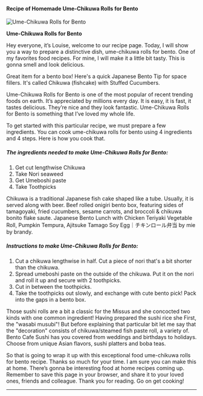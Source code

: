             

#### Recipe of Homemade Ume-Chikuwa Rolls for Bento

![Ume-Chikuwa Rolls for Bento](https://img-global.cpcdn.com/recipes/5933247335759872/751x532cq70/ume-chikuwa-rolls-for-bento-recipe-main-photo.jpg)

**Ume-Chikuwa Rolls for Bento**

Hey everyone, it’s Louise, welcome to our recipe page. Today, I will show you a way to prepare a distinctive dish, ume-chikuwa rolls for bento. One of my favorites food recipes. For mine, I will make it a little bit tasty. This is gonna smell and look delicious.

Great item for a bento box! Here's a quick Japanese Bento Tip for space fillers. It's called Chikuwa (fishcake) with Stuffed Cucumbers.

Ume-Chikuwa Rolls for Bento is one of the most popular of recent trending foods on earth. It’s appreciated by millions every day. It is easy, it is fast, it tastes delicious. They’re nice and they look fantastic. Ume-Chikuwa Rolls for Bento is something that I’ve loved my whole life.

To get started with this particular recipe, we must prepare a few ingredients. You can cook ume-chikuwa rolls for bento using 4 ingredients and 4 steps. Here is how you cook that.

##### The ingredients needed to make Ume-Chikuwa Rolls for Bento:

1.  Get cut lengthwise Chikuwa
2.  Take Nori seaweed
3.  Get Umeboshi paste
4.  Take Toothpicks

Chikuwa is a traditional Japanese fish cake shaped like a tube. Usually, it is served along with beer. Beef rolled onigiri bento box, featuring sides of tamagoyaki, fried cucumbers, sesame carrots, and broccoli & chikuwa bonito flake saute. Japanese Bento Lunch with Chicken Teriyaki Vegetable Roll, Pumpkin Tempura, Ajitsuke Tamago Soy Egg｜チキンロール弁当 by mie by brandy.

##### Instructions to make Ume-Chikuwa Rolls for Bento:

1.  Cut a chikuwa lengthwise in half. Cut a piece of nori that's a bit shorter than the chikuwa.
2.  Spread umeboshi paste on the outside of the chikuwa. Put it on the nori and roll it up and secure with 2 toothpicks.
3.  Cut in between the toothpicks.
4.  Take the toothpicks out slowly, and exchange with cute bento pick! Pack into the gaps in a bento box.

Those sushi rolls are a bit a classic for the Missus and she concocted two kinds with one common ingredient! Having prepared the sushi rice she First, the "wasabi musubi"! But before explaining that particular bit let me say that the "decoration" consists of chikuwa/steamed fish paste roll, a variety of. Bento Cafe Sushi has you covered from weddings and birthdays to holidays. Choose from unique Asian flavors, sushi platters and boba teas.

So that is going to wrap it up with this exceptional food ume-chikuwa rolls for bento recipe. Thanks so much for your time. I am sure you can make this at home. There’s gonna be interesting food at home recipes coming up. Remember to save this page in your browser, and share it to your loved ones, friends and colleague. Thank you for reading. Go on get cooking!

* * *